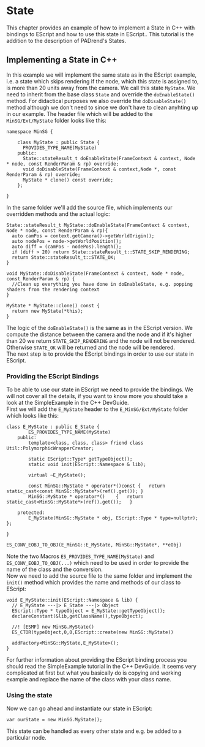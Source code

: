 <!------------------------------------------------------------------------------------------------
This work is licensed under the Creative Commons Attribution-ShareAlike 4.0 International License.
 To view a copy of this license, visit http://creativecommons.org/licenses/by-sa/4.0/.
 Author: Stanislaw Eppinger (eppinger@mail.uni-paderborn.de)
 PADrend Version 1.0.0
------------------------------------------------------------------------------------------------->

# State

This chapter provides an example of how to implement a State in C++ with bindings to EScript and how to use this state in EScript.. This tutorial is the addition to the description of PADrend's States. 

## Implementing a State in C++

In this example we will implement the same state as in the EScript example, i.e. a state which skips rendering if the node, which this state is assigned to, is more than 20 units away from the camera. We call this state `MyState`. We need to inherit from the base class `State` and override the `doEnableState()` method. For didactical purposes we also override the `doDisableState()` method although we don't need to since we don't have to clean anyhting up in our example. The header file which will be added to the `MinSG/Ext/MyState` folder looks like this: 

<!---INCLUDE src=MyState.h, start=12, end=22--->
<!---BEGINN_CODESECTION--->
<!---Automaticly generated section. Do not edit!!!--->
    namespace MinSG {
    
        class MyState : public State {
          PROVIDES_TYPE_NAME(MyState)
        public:
          State::stateResult_t doEnableState(FrameContext & context, Node * node, const RenderParam & rp) override;
          void doDisableState(FrameContext & context,Node *, const RenderParam & rp) override;
          MyState * clone() const override;
        };
    
    }
<!---END_CODESECTION--->

In the same folder we'll add the source file, which implements our overridden methods and the actual logic:

<!---INCLUDE src=MyState.cpp, start=14, end=28--->
<!---BEGINN_CODESECTION--->
<!---Automaticly generated section. Do not edit!!!--->
    State::stateResult_t MyState::doEnableState(FrameContext & context, Node * node, const RenderParam & rp){
      auto camPos = context.getCamera()->getWorldOrigin();
      auto nodePos = node->getWorldPosition();
      auto diff = (camPos - nodePos).length();
      if (diff > 20) return State::stateResult_t::STATE_SKIP_RENDERING;
      return State::stateResult_t::STATE_OK;
    }
    
    void MyState::doDisableState(FrameContext & context, Node * node, const RenderParam & rp) {
      //Clean up everything you have done in doEnableState, e.g. popping shaders from the rendering context
    }
    
    MyState * MyState::clone() const {
      return new MyState(*this);
    }
<!---END_CODESECTION--->

The logic of the `doEnableState()` is the same as in the EScript version. We compute the distance between the camera and the node and if it's higher than 20 we return `STATE_SKIP_RENDERING` and the node will not be rendered. Otherwise `STATE_OK` will be returned and the node will be rendered.  
The next step is to provide the EScript bindings in order to use our state in EScript.

### Providing the EScript Bindings

To be able to use our state in EScript we need to provide the bindings. We will not cover all the details, if you want to know more you should take a look at the SimpleExample in the C++ DevGuide.  
First we will add the `E_MyState` header to the `E_MinSG/Ext/MyState` folder which looks like this: 

<!---INCLUDE src=E_MyState.h, start=23, end=42--->
<!---BEGINN_CODESECTION--->
<!---Automaticly generated section. Do not edit!!!--->
    class E_MyState : public E_State {
            ES_PROVIDES_TYPE_NAME(MyState)
        public:
            template<class, class, class> friend class Util::PolymorphicWrapperCreator;
    
            static EScript::Type* getTypeObject();
            static void init(EScript::Namespace & lib);
    
            virtual ~E_MyState();
    
            const MinSG::MyState * operator*()const	{	return static_cast<const MinSG::MyState*>(ref().get());	}
            MinSG::MyState * operator*()	{	return static_cast<MinSG::MyState*>(ref().get());	}
    
        protected:
            E_MyState(MinSG::MyState * obj, EScript::Type * type=nullptr);
    };
    
    }
    
    ES_CONV_EOBJ_TO_OBJ(E_MinSG::E_MyState, MinSG::MyState*, **eObj)
<!---END_CODESECTION--->

Note the two Macros `ES_PROVIDES_TYPE_NAME(MyState)` and `ES_CONV_EOBJ_TO_OBJ(...)` which need to be used in order to provide the name of the class and the conversion.  
Now we need to add the source file to the same folder and implement the `init()` method which provides the name and methods of our class to EScript:

<!---INCLUDE src=E_MyState.cpp, start=32, end=41--->
<!---BEGINN_CODESECTION--->
<!---Automaticly generated section. Do not edit!!!--->
    void E_MyState::init(EScript::Namespace & lib) {
      // E_MyState ---|> E_State ---|> Object
      EScript::Type * typeObject = E_MyState::getTypeObject();
      declareConstant(&lib,getClassName(),typeObject);
      
      //! [ESMF] new MinSG.MyState()
      ES_CTOR(typeObject,0,0,EScript::create(new MinSG::MyState))
    
      addFactory<MinSG::MyState,E_MyState>();
    }
<!---END_CODESECTION--->

For further information about providing the EScript binding process you should read the SimpleExample tutorial in the C++ DevGuide. It seems very complicated at first but what you basically do is copying and working example and replace the name of the class with your class name.

### Using the state

Now we can go ahead and instantiate our state in EScript:

```
var ourState = new MinSG.MyState();
```

This state can be handled as every other state and e.g. be added to a particular node.
